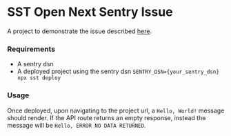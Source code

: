# SST Open Next Sentry Issue
A project to demonstrate the issue described [here](https://github.com/opennextjs/opennextjs-aws/issues/775).

### Requirements
- A sentry dsn
- A deployed project using the sentry dsn `SENTRY_DSN={your_sentry_dsn} npx sst deploy`

### Usage
Once deployed, upon navigating to the project url, a `Hello, World!` message should render. If the API route returns an empty response, instead the message will be `Hello, ERROR NO DATA RETURNED`.

